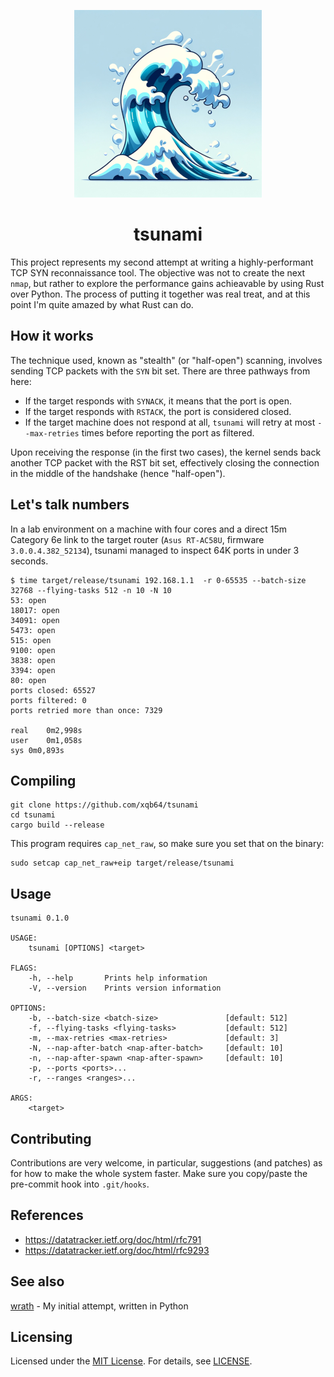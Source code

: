 <p align="center">
  <img src="https://raw.githubusercontent.com/xqb64/tsunami/master/tsunami.png" alt="tsunami"/>
</p>

<h1 align="center">tsunami</h1>

This project represents my second attempt at writing a highly-performant TCP SYN reconnaissance tool. The objective was not to create the next `nmap`, but rather to explore the performance gains achieavable by using Rust over Python. The process of putting it together was real treat, and at this point I'm quite amazed by what Rust can do.

## How it works

The technique used, known as "stealth" (or "half-open") scanning, involves sending TCP packets with the `SYN` bit set. There are three pathways from here:

- If the target responds with `SYNACK`, it means that the port is open.
- If the target responds with `RSTACK`, the port is considered closed.
- If the target machine does not respond at all, `tsunami` will retry at most `--max-retries` times before reporting the port as filtered.

Upon receiving the response (in the first two cases), the kernel sends back another TCP packet with the RST bit set, effectively closing the connection in the middle of the handshake (hence "half-open").

## Let's talk numbers

In a lab environment on a machine with four cores and a direct 15m Category 6e link to the target router (`Asus RT-AC58U`, firmware `3.0.0.4.382_52134`), tsunami managed to inspect 64K ports in under 3 seconds.

```
$ time target/release/tsunami 192.168.1.1  -r 0-65535 --batch-size 32768 --flying-tasks 512 -n 10 -N 10
53: open
18017: open
34091: open
5473: open
515: open
9100: open
3838: open
3394: open
80: open
ports closed: 65527
ports filtered: 0
ports retried more than once: 7329

real	0m2,998s
user	0m1,058s
sys	0m0,893s
```

## Compiling

```
git clone https://github.com/xqb64/tsunami
cd tsunami
cargo build --release
```

This program requires `cap_net_raw`, so make sure you set that on the binary:

```
sudo setcap cap_net_raw+eip target/release/tsunami
```

## Usage

```
tsunami 0.1.0

USAGE:
    tsunami [OPTIONS] <target>

FLAGS:
    -h, --help       Prints help information
    -V, --version    Prints version information

OPTIONS:
    -b, --batch-size <batch-size>               [default: 512]
    -f, --flying-tasks <flying-tasks>           [default: 512]
    -m, --max-retries <max-retries>             [default: 3]
    -N, --nap-after-batch <nap-after-batch>     [default: 10]
    -n, --nap-after-spawn <nap-after-spawn>     [default: 10]
    -p, --ports <ports>...
    -r, --ranges <ranges>...

ARGS:
    <target>
```

## Contributing

Contributions are very welcome, in particular, suggestions (and patches) as for how to make the whole system faster. Make sure you copy/paste the pre-commit hook into `.git/hooks`.

## References

- https://datatracker.ietf.org/doc/html/rfc791
- https://datatracker.ietf.org/doc/html/rfc9293

## See also

[wrath](https://github.com/xqb64/wrath) - My initial attempt, written in Python

## Licensing

Licensed under the [MIT License](https://opensource.org/licenses/MIT). For details, see [LICENSE](https://github.com/xqb64/tsunami/blob/master/LICENSE).
